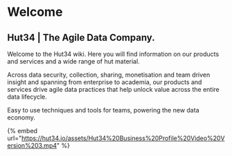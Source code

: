 # Welcome

## Hut34 \| The Agile Data Company.

Welcome to the Hut34 wiki. Here you will find information on our products and services and a wide range of hut material.  
  
Across data security, collection, sharing, monetisation and team driven insight and spanning from enterprise to academia, our products and services drive agile data practices that help unlock value across the entire data lifecycle. 

Easy to use techniques and tools for teams, powering the new data economy.

{% embed url="https://hut34.io/assets/Hut34%20Business%20Profile%20Video%20Version%203.mp4" %}





